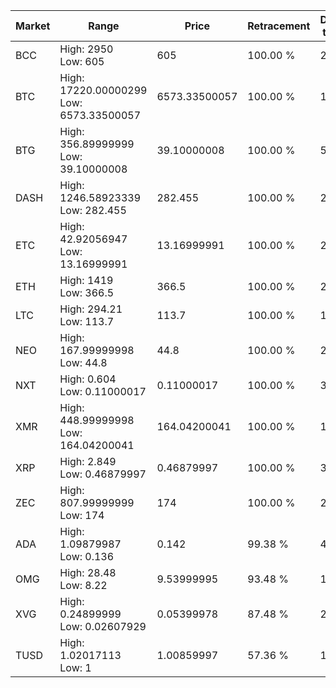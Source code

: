| Market | Range | Price| Retracement | Doubles to 50% |
| --- | --- | --- | --- | --- |
| BCC | High: 2950<br />Low: 605 | 605 | 100.00 % | 2.94 |
| BTC | High: 17220.00000299<br />Low: 6573.33500057 | 6573.33500057 | 100.00 % | 1.81 |
| BTG | High: 356.89999999<br />Low: 39.10000008 | 39.10000008 | 100.00 % | 5.06 |
| DASH | High: 1246.58923339<br />Low: 282.455 | 282.455 | 100.00 % | 2.71 |
| ETC | High: 42.92056947<br />Low: 13.16999991 | 13.16999991 | 100.00 % | 2.13 |
| ETH | High: 1419<br />Low: 366.5 | 366.5 | 100.00 % | 2.44 |
| LTC | High: 294.21<br />Low: 113.7 | 113.7 | 100.00 % | 1.79 |
| NEO | High: 167.99999998<br />Low: 44.8 | 44.8 | 100.00 % | 2.37 |
| NXT | High: 0.604<br />Low: 0.11000017 | 0.11000017 | 100.00 % | 3.25 |
| XMR | High: 448.99999998<br />Low: 164.04200041 | 164.04200041 | 100.00 % | 1.87 |
| XRP | High: 2.849<br />Low: 0.46879997 | 0.46879997 | 100.00 % | 3.54 |
| ZEC | High: 807.99999999<br />Low: 174 | 174 | 100.00 % | 2.82 |
| ADA | High: 1.09879987<br />Low: 0.136 | 0.142 | 99.38 % | 4.35 |
| OMG | High: 28.48<br />Low: 8.22 | 9.53999995 | 93.48 % | 1.92 |
| XVG | High: 0.24899999<br />Low: 0.02607929 | 0.05399978 | 87.48 % | 2.55 |
| TUSD | High: 1.02017113<br />Low: 1 | 1.00859997 | 57.36 % | 1.00 |

